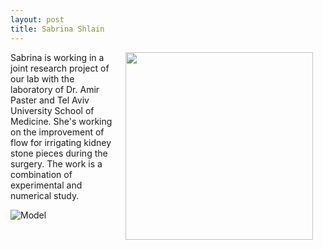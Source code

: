 ```yaml
---
layout: post
title: Sabrina Shlain
---
```


<img src="https://fbcdn-profile-a.akamaihd.net/hprofile-ak-xfp1/v/t1.0-1/p320x320/10676144_10203294156463877_2409327604701154060_n.jpg?oh=085fa9a66a37e2712d6cecc584760732&oe=58966095&__gda__=1482758658_26541793acf773806f8b7a12a08e04e5" align="right" hspace="20" width = "300">

Sabrina is working in a joint research project of our lab with the laboratory of Dr. Amir Paster and Tel Aviv University School of Medicine. She's working on the improvement of
flow for irrigating kidney stone pieces during the surgery. The work is a combination
of experimental and numerical study.

![Model]({{site.baseurl}}/images/IMG_9975.jpg)
